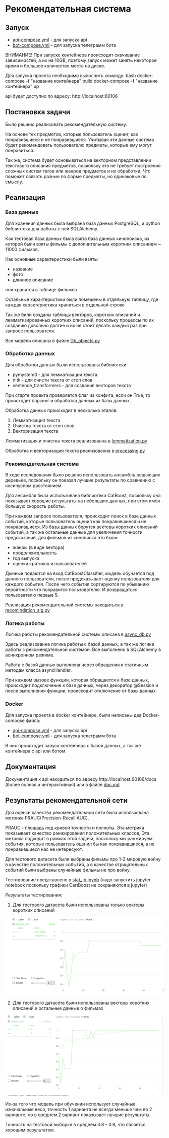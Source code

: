 # Рекомендательная система

## Запуск

- [api-compose.yml](api-compose.yml) - для запуска api
- [bot-compose.yml](bot-compose.yml) - для запуска телеграмм бота

ВНИМАНИЕ! При запуске контейнера происходит скачивание зависимостей, а их на 10GB,
поэтому запуск может занять некоторое время и большое количество места на диске.

Для запуска проекта необходимо выполнить команду:
bash
docker-compose -f "название контейнера" build
docker-compose -f "название контейнера" up


api будет доступно по адресу: http://localhost:60106

## Постановка задачи

Было решено реализовать рекомендательную систему.

На основе тех предметов, которые пользователь оценит, как понравившиеся и не понравившиеся.
Учитывая эти данные система будет рекомендовать пользователю предметы, которые ему могут понравиться.

Так же, система будет основываться на векторном представлении текстового описания предметов, поскольку это не требует
построения сложных систем тегов или жанров предметов и их обработки.
Что поможет связать разные по форме предметы, но одинаковые по смыслу.

## Реализация

### База данных

Для хранения данных была выбрана база данных PostgreSQL, и python библиотека для работы с ней SQLAlchemy.

Как тестовая база данных была взята база данных кинопоиска, из которой были взяты фильмы с дополнительным коротким
описанием ~ 11000 фильмов.

Как основные характеристики были взяты:
- название
- фото
- длинное описание

они хранятся в таблице фильмов

Остальные характеристики были помещены в отдельную таблицу, где каждая характеристика храниться в отдельной строке

Так же били созданы таблицы векторов, коротких описаний и лемматизированных коротких описаний, поскольку процессы
по их созданию довольно долгие и их не стоит делать каждый раз при запросе пользователя.

Все модели описаны в файле [Db_objects.py](database%2FDb_objects.py)

### Обработка данных

Для обработки данных были использованы библиотеки:
- pymystem3 - для лемматизации текста
- nltk - для очисти текста от стоп слов
- sentence_transformers - для создания векторов текста

При старте проекта проверяется флаг из конфига, если он True, то происходит парсинг и обработка данных из базы данных.

Обработка данных происходит в несколько этапов:
1. Лемматизация текста
2. Очистка текста от стоп слов
3. Векторизация текста

Лемматизация и очистка текста реализованна в [lemmatization.py](database%2FNLP%2Flemmatization.py)

Обработка и векторизация текста реализованна в [processing.py](database%2FNLP%2Fprocessing.py)

### Рекомендательная система

В ходе исследования было решено использовать ансамбль решающих деревьев, поскольку он показал лучшие результаты
по сравнению с косинусном расстоянием.

Для ансамбля была использована библиотека CatBoost, поскольку она показывает хорошие результаты на небольших данных,
при этом имея большую скорость работы.

При каждом запросе пользователя, происходит поиск в базе данных событий, которые пользователь оценил как понравившиеся
и не понравившиеся.
Из базы данных берутся векторы коротких описаний событий, а так же остальные данные для увеличения точности
предсказаний, для фильмов из кинописка это были:
- жанры (в виде вектора)
- продолжительность
- год выпуска
- оценки критиков и пользователей

Дынные подаются на вход CatBoostClassifier, модель обучается под данного пользователя, после предсказывает оценку
пользователя для каждого события.
После чего события сортируются по убыванию вероятности что понравится пользователю.
И возвращаться пользователю первые 5.

Реализация рекомендательной системы находиться в [recomindation_alg.py](database%2Frecomindation_alg.py)

### Логика работы

Логика работы рекомендательной системы описана в [async_db.py](database%2Fasync_db.py)

Здесь реализованна логика работы с базой данных, а так же логика работы с рекомендательной системой.
Все выполнено в SQLAlchemy в асинхронном режиме.

Работа с базой данных выполнена через обращения к статичным методам класса asyncHandler.

При каждом вызове функции, которая обращается к базе данных, происходит подключение к базе данных, через декоратор
@Session и после выполнения функции, происходит отключение от базы данных.

### Docker

Для запуска проекта в docker контейнере, были написаны два Docker-compose файла:
- [api-compose.yml](api-compose.yml) - для запуска api
- [bot-compose.yml](bot-compose.yml) - для запуска телеграмм бота

В них происходит запуск контейнера с базой данных, а так же контейнера с api или ботом.

## Документация

Документация к api находиться по адресу http://localhost:60106/docs (более полная и интерактивная) или
в файле [doc.md](api%2Fdoc.md)

## Результаты рекомендательной сети

Для оценки качества рекомендательной сети была использована метрика PRAUC(Precision-Recall AUC).

PRAUC - площадь под кривой точности и полноты. Эта метрика показывает качество ранжирования положительных классов,
Эта метрика подходит в рамках этой задачи, поскольку мы ранжируем события, которые пользователь оценил бы как
понравившиеся, а не понравившиеся нас не интересуют.

Для тестового датасета были выбраны фильмы про 1-2 мировую войну в качестве положительных событий, а в качестве
отрицательных событий были выбраны случайные фильмы не про войну.

Тестирование представлено в [stat_jp.ipynb](statistic%2Fstat_jp.ipynb) (надо запустить jupyter notebook
поскольку графики CartBoost не сохраняются в jupyter)

Результаты тестирования:

1. Для тестового датасета были использованы только векторы коротких описаний

![img1.png](statistic%2Fimg1.png)

2. Для тестового датасета были использованы векторы коротких описаний и остальные данные о фильмах

![img2.png](statistic%2Fimg2.png)

Из-за того что модель при обучении использует случайные изначальные веса, точность 1 варианта не всегда меньше чем
во 2 варианте, но в среднем 2 вариант показывает лучшие результаты.

Точность на тестовой выборке в среднем 0.8 - 0.9, что является хорошим результатом.